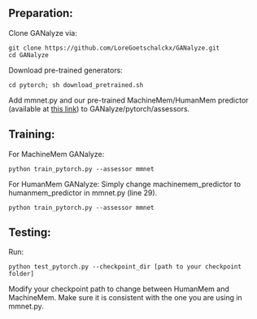 ## Preparation:
Clone GANalyze via:
```
git clone https://github.com/LoreGoetschalckx/GANalyze.git
cd GANalyze
```

Download pre-trained generators:
``` 
cd pytorch; sh download_pretrained.sh
```

Add mmnet.py and our pre-trained MachineMem/HumanMem predictor (available at [this link](https://drive.google.com/drive/folders/1tO4ruBAToGSLZZ8VzAJ6v6O_99p6AJKI?usp=share_link)) to GANalyze/pytorch/assessors.


## Training:
For MachineMem GANalyze:
``` 
python train_pytorch.py --assessor mmnet
```

For HumanMem GANalyze:
Simply change machinemem_predictor to humanmem_predictor in mmnet.py (line 29). 

``` 
python train_pytorch.py --assessor mmnet
```

## Testing:
Run:
``` 
python test_pytorch.py --checkpoint_dir [path to your checkpoint folder]
```

Modify your checkpoint path to change between HumanMem and MachineMem. Make sure it is consistent with the one you are using in mmnet.py.